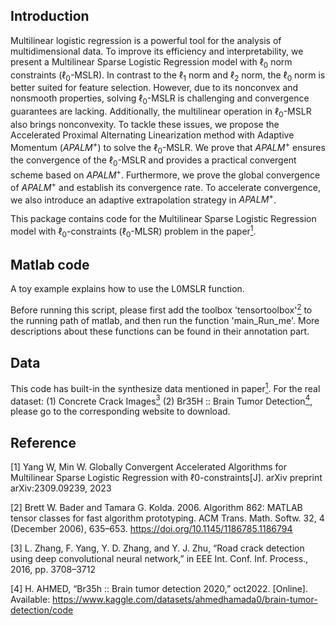 ## Introduction
Multilinear logistic regression  is a powerful tool for the analysis of multidimensional data. To improve its efficiency and interpretability, we present a Multilinear Sparse Logistic Regression model with $\ell_0$ norm constraints ($\ell_0$-MSLR). In contrast to the $\ell_1$ norm and $\ell_2$ norm, the $\ell_0$ norm is better suited for feature selection. However, due to its nonconvex and nonsmooth properties, solving $\ell_0$-MSLR is challenging and convergence guarantees are lacking. Additionally, the multilinear operation in $\ell_0$-MSLR also brings nonconvexity. To tackle these issues, we propose the Accelerated Proximal Alternating Linearization method with Adaptive Momentum ($APALM^+$)  to solve the $\ell_0$-MSLR. We prove that $APALM^+$ ensures the convergence  of the $\ell_0$-MSLR and provides a practical convergent scheme based on $APALM^+$. Furthermore, we  prove the global convergence of $APALM^+$ and establish its convergence rate. To accelerate convergence, we also introduce an adaptive extrapolation strategy in $APALM^+$.

This package contains code for the Multilinear Sparse Logistic Regression model with $\ell_0$-constraints ($\ell_0$-MLSR) problem in the paper[<sup>1</sup>](#refer-id). 

## Matlab code
A toy example explains how to use the L0MSLR function. 

Before running this script, please first add the toolbox 'tensortoolbox'[<sup>2</sup>](#refer-id) to the running path of matlab, and then run the function 'main_Run_me'. More descriptions about these functions can be found in their annotation part.

## Data
This code has built-in the synthesize data mentioned in paper[<sup>1</sup>](#refer-id). For the real dataset: (1) Concrete Crack Images[<sup>3</sup>](#refer-id) (2) Br35H :: Brain Tumor Detection[<sup>4</sup>](#refer-id), please go to the corresponding website to download.


## Reference
<div id="refer-id"></div>
[1]  Yang W, Min W. Globally Convergent Accelerated Algorithms for Multilinear Sparse Logistic Regression with ℓ0-constraints[J]. arXiv preprint arXiv:2309.09239, 2023

[2] Brett W. Bader and Tamara G. Kolda. 2006. Algorithm 862: MATLAB tensor classes for fast algorithm prototyping. ACM Trans. Math. Softw. 32, 4 (December 2006), 635–653. https://doi.org/10.1145/1186785.1186794

[3] L. Zhang, F. Yang, Y. D. Zhang, and Y. J. Zhu, “Road crack detection using deep convolutional neural network,” in EEE Int. Conf. Inf. Process., 2016, pp. 3708–3712

[4] H. AHMED, “Br35h :: Brain tumor detection 2020,” oct2022. [Online]. Available: https://www.kaggle.com/datasets/ahmedhamada0/brain-tumor-detection/code
